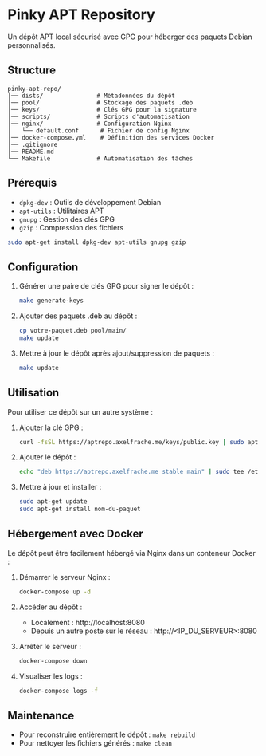 # Pinky APT Repository

Un dépôt APT local sécurisé avec GPG pour héberger des paquets Debian personnalisés.

## Structure

```
pinky-apt-repo/
│── dists/               # Métadonnées du dépôt
│── pool/                # Stockage des paquets .deb
│── keys/                # Clés GPG pour la signature
│── scripts/             # Scripts d'automatisation
│── nginx/               # Configuration Nginx
│   └── default.conf      # Fichier de config Nginx
│── docker-compose.yml    # Définition des services Docker
│── .gitignore
│── README.md
└── Makefile             # Automatisation des tâches
```

## Prérequis

- `dpkg-dev` : Outils de développement Debian
- `apt-utils` : Utilitaires APT
- `gnupg` : Gestion des clés GPG
- `gzip` : Compression des fichiers

```bash
sudo apt-get install dpkg-dev apt-utils gnupg gzip
```

## Configuration

1. Générer une paire de clés GPG pour signer le dépôt :
   ```bash
   make generate-keys
   ```

2. Ajouter des paquets .deb au dépôt :
   ```bash
   cp votre-paquet.deb pool/main/
   make update
   ```

3. Mettre à jour le dépôt après ajout/suppression de paquets :
   ```bash
   make update
   ```

## Utilisation

Pour utiliser ce dépôt sur un autre système :

1. Ajouter la clé GPG :
   ```bash
   curl -fsSL https://aptrepo.axelfrache.me/keys/public.key | sudo apt-key add -
   ```

2. Ajouter le dépôt :
   ```bash
   echo "deb https://aptrepo.axelfrache.me stable main" | sudo tee /etc/apt/sources.list.d/pinky-apt-repo.list
   ```

3. Mettre à jour et installer :
   ```bash
   sudo apt-get update
   sudo apt-get install nom-du-paquet
   ```

## Hébergement avec Docker

Le dépôt peut être facilement hébergé via Nginx dans un conteneur Docker :

1. Démarrer le serveur Nginx :
   ```bash
   docker-compose up -d
   ```

2. Accéder au dépôt :
   - Localement : http://localhost:8080
   - Depuis un autre poste sur le réseau : http://<IP_DU_SERVEUR>:8080

3. Arrêter le serveur :
   ```bash
   docker-compose down
   ```

4. Visualiser les logs :
   ```bash
   docker-compose logs -f
   ```

## Maintenance

- Pour reconstruire entièrement le dépôt : `make rebuild`
- Pour nettoyer les fichiers générés : `make clean`
